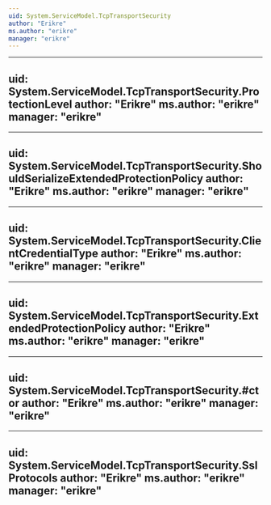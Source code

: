 ```yaml
---
uid: System.ServiceModel.TcpTransportSecurity
author: "Erikre"
ms.author: "erikre"
manager: "erikre"
---
```


---
uid: System.ServiceModel.TcpTransportSecurity.ProtectionLevel
author: "Erikre"
ms.author: "erikre"
manager: "erikre"
---

---
uid: System.ServiceModel.TcpTransportSecurity.ShouldSerializeExtendedProtectionPolicy
author: "Erikre"
ms.author: "erikre"
manager: "erikre"
---

---
uid: System.ServiceModel.TcpTransportSecurity.ClientCredentialType
author: "Erikre"
ms.author: "erikre"
manager: "erikre"
---

---
uid: System.ServiceModel.TcpTransportSecurity.ExtendedProtectionPolicy
author: "Erikre"
ms.author: "erikre"
manager: "erikre"
---

---
uid: System.ServiceModel.TcpTransportSecurity.#ctor
author: "Erikre"
ms.author: "erikre"
manager: "erikre"
---

---
uid: System.ServiceModel.TcpTransportSecurity.SslProtocols
author: "Erikre"
ms.author: "erikre"
manager: "erikre"
---
